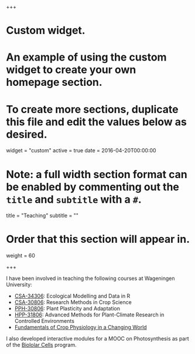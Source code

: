 +++
# Custom widget.
# An example of using the custom widget to create your own homepage section.
# To create more sections, duplicate this file and edit the values below as desired.
widget = "custom"
active = true
date = 2016-04-20T00:00:00

# Note: a full width section format can be enabled by commenting out the `title` and `subtitle` with a `#`.
title = "Teaching"
subtitle = ""

# Order that this section will appear in.
weight = 60

+++

I have been involved in teaching the following courses at Wageningen University:

- [CSA-34306](https://ssc.wur.nl/Handbook/Course/CSA-34306): Ecological Modelling and Data in R
- [CSA-30806](https://ssc.wur.nl/Handbook/Course/CSA-30806): Research Methods in Crop Science
- [PPH-30806](https://ssc.wur.nl/Handbook/Course/PPH-30806): Plant Plasticity and Adaptation
- [HPP-31806](https://ssc.wur.nl/Handbook/Course/HPP-31806): Advanced Methods for Plant-Climate Research in Controlled Environments
- [Fundamentals of Crop Physiology in a Changing World](https://www.pe-rc.nl/crop-physiology)

I also developed interactive modules for a MOOC on Photosynthesis as part of the [Biololar Cells](http://www.biosolarcells.nl/en/home.html) program.
